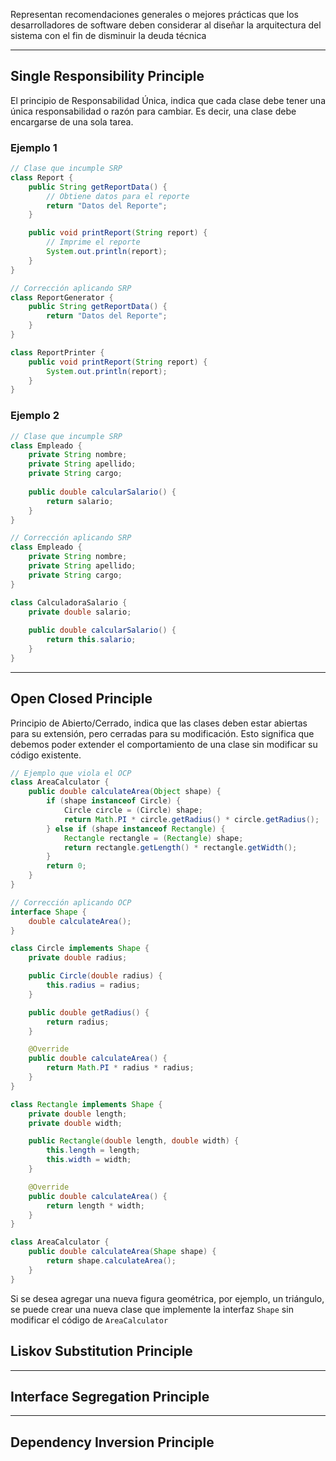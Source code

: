 Representan recomendaciones generales o mejores prácticas que los desarrolladores de software deben considerar al diseñar la arquitectura del sistema con el fin de disminuir la deuda técnica

---
## Single Responsibility Principle
El principio de Responsabilidad Única, indica que cada clase debe tener una única responsabilidad o razón para cambiar. Es decir, una clase debe encargarse de una sola tarea.

### Ejemplo 1
```java
// Clase que incumple SRP
class Report {
    public String getReportData() {
        // Obtiene datos para el reporte
        return "Datos del Reporte";
    }

    public void printReport(String report) {
        // Imprime el reporte
        System.out.println(report);
    }
}

// Corrección aplicando SRP
class ReportGenerator {
    public String getReportData() {
        return "Datos del Reporte";
    }
}

class ReportPrinter {
    public void printReport(String report) {
        System.out.println(report);
    }
}

```

### Ejemplo 2
```java
// Clase que incumple SRP
class Empleado {
	private String nombre;
	private String apellido;
	private String cargo;
	
    public double calcularSalario() {
        return salario;
    }
}

// Corrección aplicando SRP
class Empleado {
	private String nombre;
	private String apellido;
	private String cargo;
}

class CalculadoraSalario {
	private double salario;
	
    public double calcularSalario() {
        return this.salario;
    }
}
```

---
## Open Closed Principle
Principio de Abierto/Cerrado, indica que las clases deben estar abiertas para su extensión, pero cerradas para su modificación. Esto significa que debemos poder extender el comportamiento de una clase sin modificar su código existente.

```java
// Ejemplo que viola el OCP
class AreaCalculator {
    public double calculateArea(Object shape) {
        if (shape instanceof Circle) {
            Circle circle = (Circle) shape;
            return Math.PI * circle.getRadius() * circle.getRadius();
        } else if (shape instanceof Rectangle) {
            Rectangle rectangle = (Rectangle) shape;
            return rectangle.getLength() * rectangle.getWidth();
        }
        return 0;
    }
}

// Corrección aplicando OCP
interface Shape {
    double calculateArea();
}

class Circle implements Shape {
    private double radius;

    public Circle(double radius) {
        this.radius = radius;
    }

    public double getRadius() {
        return radius;
    }

    @Override
    public double calculateArea() {
        return Math.PI * radius * radius;
    }
}

class Rectangle implements Shape {
    private double length;
    private double width;

    public Rectangle(double length, double width) {
        this.length = length;
        this.width = width;
    }

    @Override
    public double calculateArea() {
        return length * width;
    }
}

class AreaCalculator {
    public double calculateArea(Shape shape) {
        return shape.calculateArea();
    }
}
```

Si se desea agregar una nueva figura geométrica, por ejemplo, un triángulo, se puede crear una nueva clase que implemente la interfaz `Shape` sin modificar el código de `AreaCalculator`

## Liskov Substitution Principle


---
## Interface Segregation Principle


---
## Dependency Inversion Principle

